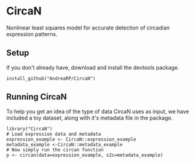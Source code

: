 # CircaN

Nonlinear least squares model for accurate detection of circadian expression patterns.

## Setup
If you don't already have, download and install the devtools package.

```
install_github("AndreaRP/CircaN")
```

## Running CircaN

To help you get an idea of the type of data CircaN uses as input, we have included a toy dataset, 
along with it's metadata file in the package.

```
library("CircaN")
# Load expression data and metadata
expression_example <- CircaN::expression_example
metadata_example <-CircaN::metadata_example
# Now simply run the circan function
p <- circan(data=expression_example, s2c=metadata_example)
```
